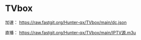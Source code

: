 # TVbox
加速：
https://raw.fastgit.org/Hunter-qx/TVbox/main/dc.json

直播：
 https://raw.fastgit.org/Hunter-qx/TVbox/main/IPTV源.m3u

